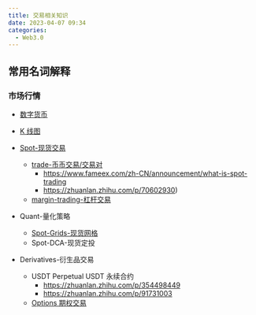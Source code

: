 ```yaml
---
title: 交易相关知识
date: 2023-04-07 09:34
categories:
  - Web3.0
---
```


## 常用名词解释

### 市场行情

- [数字货币](https://zhuanlan.zhihu.com/p/58963815)
- [K 线图](https://academy.binance.com/zh/articles/a-beginners-guide-to-candlestick-charts)

- [Spot-现货交易](https://academy.binance.com/zh/articles/what-is-a-spot-market-and-how-to-do-spot-trading)
  - [trade-币币交易/交易对](https://zhuanlan.zhihu.com/p/70602930)
    - https://www.fameex.com/zh-CN/announcement/what-is-spot-trading
    - https://zhuanlan.zhihu.com/p/70602930)
  - [margin-trading-杠杆交易](https://www.binance.com/zh-CN/margin-trading)
- Quant-量化策略
  - [Spot-Grids-现货网格](https://www.binance.com/zh-CN/support/faq/%E4%BB%80%E4%B9%88%E6%98%AF%E7%8E%B0%E8%B4%A7%E7%BD%91%E6%A0%BC%E4%BA%A4%E6%98%93-d5f441e8ab544a5b98241e00efb3a4ab)
  - Spot-DCA-现货定投
- Derivatives-衍生品交易
  - USDT Perpetual USDT 永续合约
    - https://zhuanlan.zhihu.com/p/354498449
    - https://zhuanlan.zhihu.com/p/91731003
  - [Options 期权交易](https://www.odaily.news/post/5147384)
